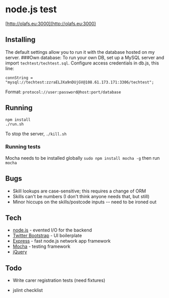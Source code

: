 # node.js test
[http://olafs.eu:3000](http://olafs.eu:3000)
## Installing
The default settings allow you to run it with the database hosted on my server.
###Own database:
To run your own DB, set up a MySQL server and import `techtest/techtest.sql`. Configure access credentials in db.js, this line:
```
connString = "mysql://techtest:zzraELJXa9nDUjGV@108.61.173.171:3306/techtest";
```
Format: `protocol://user:password@host:port/database`
## Running
```
npm install
./run.sh
```
To stop the server, `./kill.sh`
### Running tests
Mocha needs to be installed globally
```sudo npm install mocha -g```
then run
`mocha`

## Bugs
* Skill lookups are case-sensitive; this requires a change of ORM
* Skills can't be numbers (I don't think anyone needs that, but still)
* Minor hiccups on the skills/postcode inputs -- need to be ironed out

## Tech
* [node.js] - evented I/O for the backend
* [Twitter Bootstrap] - UI boilerplate
* [Express] - fast node.js network app framework
* [Mocha] - testing framework
* [jQuery]  

## Todo
 * Write carer registration tests (need fixtures)
 * jslint checklist

   [node.js]: <http://nodejs.org>
   [Twitter Bootstrap]: <http://twitter.github.com/bootstrap/>
   [jQuery]: <http://jquery.com>
   [express]: <http://expressjs.com>
   [Mocha]: <https://mochajs.org/>

